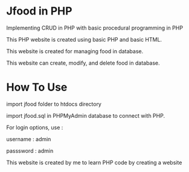 # Jfood in PHP
Implementing CRUD in PHP with basic procedural programming in PHP


This PHP website is created using basic PHP and basic HTML.

This website is created for managing food in database.


This website can create, modify, and delete food in database.


# How To Use


import jfood folder to htdocs directory

import jfood.sql in PHPMyAdmin database to connect with PHP.

For login options, use :


username  : admin 


passsword : admin





This website is created by me to learn PHP code by creating a website

